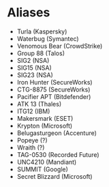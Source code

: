 # Aliases

* Turla (Kaspersky)
* Waterbug (Symantec)
* Venomous Bear (CrowdStrike)
* Group 88 (Talos)
* SIG2 (NSA)
* SIG15 (NSA)
* SIG23 (NSA)
* Iron Hunter (SecureWorks)
* CTG-8875 (SecureWorks)
* Pacifier APT (Bitdefender)
* ATK 13 (Thales)
* ITG12 (IBM)
* Makersmark (ESET)
* Krypton (Microsoft)
* Belugasturgeon (Accenture)
* Popeye (?)
* Wraith (?)
* TAG-0530 (Recorded Future)
* UNC4210 (Mandiant)
* SUMMIT (Google)
* Secret Blizzard (Microsoft)
